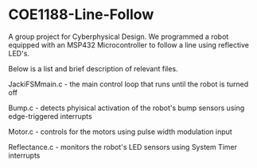 # COE1188-Line-Follow
A group project for Cyberphysical Design. We programmed a robot equipped with an MSP432 Microcontroller to follow a line using reflective LED's.

Below is a list and brief description of relevant files.

JackiFSMmain.c - the main control loop that runs until the robot is turned off

Bump.c - detects phyisical activation of the robot's bump sensors using edge-triggered interrupts

Motor.c - controls for the motors using pulse width modulation input

Reflectance.c - monitors the robot's LED sensors using System Timer interrupts
